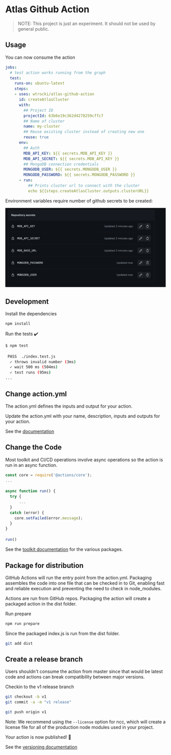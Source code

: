 # Atlas Github Action

> NOTE: This project is just an experiment. It should not be used by general public.

## Usage

You can now consume the action 

```yaml
jobs:
  # test action works running from the graph
  test:
    runs-on: ubuntu-latest
    steps:
    - uses: wtrocki/atlas-github-action
      id: createAtlasCluster
      with:
        ## Project ID
        projectId: 63b6e19c362d4278259cffc7
        ## Name of cluster
        name: my-cluster
        ## Reuse existing cluster instead of creating new one
        reuse: true
      env:
        ## Auth
        MDB_API_KEY: ${{ secrets.MDB_API_KEY }}
        MDB_API_SECRET: ${{ secrets.MDB_API_KEY }}
        ## MongoDB connection credentials
        MONGODB_USER: ${{ secrets.MONGODB_USER }}
        MONGODB_PASSWORD: ${{ secrets.MONGODB_PASSWORD }}
      - run: 
          ## Prints cluster url to connect with the cluster
          echo ${{steps.createAtlasCluster.outputs.clusterURL}}
```

Environment variables require number of github secrets to be created:

![./resources/secrets.png](./resources/secrets.png)

 
## Development

Install the dependencies

```bash
npm install
```

Run the tests :heavy_check_mark:

```bash
$ npm test

 PASS  ./index.test.js
  ✓ throws invalid number (3ms)
  ✓ wait 500 ms (504ms)
  ✓ test runs (95ms)
...
```

## Change action.yml

The action.yml defines the inputs and output for your action.

Update the action.yml with your name, description, inputs and outputs for your action.

See the [documentation](https://help.github.com/en/articles/metadata-syntax-for-github-actions)

## Change the Code

Most toolkit and CI/CD operations involve async operations so the action is run in an async function.

```javascript
const core = require('@actions/core');
...

async function run() {
  try {
      ...
  }
  catch (error) {
    core.setFailed(error.message);
  }
}

run()
```

See the [toolkit documentation](https://github.com/actions/toolkit/blob/master/README.md#packages) for the various packages.

## Package for distribution

GitHub Actions will run the entry point from the action.yml. Packaging assembles the code into one file that can be checked in to Git, enabling fast and reliable execution and preventing the need to check in node_modules.

Actions are run from GitHub repos.  Packaging the action will create a packaged action in the dist folder.

Run prepare

```bash
npm run prepare
```

Since the packaged index.js is run from the dist folder.

```bash
git add dist
```

## Create a release branch

Users shouldn't consume the action from master since that would be latest code and actions can break compatibility between major versions.

Checkin to the v1 release branch

```bash
git checkout -b v1
git commit -a -m "v1 release"
```

```bash
git push origin v1
```

Note: We recommend using the `--license` option for ncc, which will create a license file for all of the production node modules used in your project.

Your action is now published! :rocket:

See the [versioning documentation](https://github.com/actions/toolkit/blob/master/docs/action-versioning.md)
